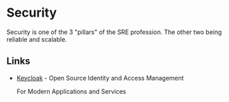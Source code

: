 # Security

Security is one of the 3 "pillars" of the SRE profession. The other two being reliable and scalable.

## Links

* [Keycloak](https://www.keycloak.org/) - Open Source Identity and Access Management

  For Modern Applications and Services

